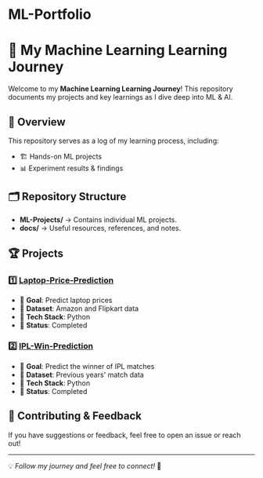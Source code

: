 # ML-Portfolio
# 🚀 My Machine Learning Learning Journey

Welcome to my **Machine Learning Learning Journey**! This repository documents my projects and key learnings as I dive deep into ML & AI.

## 📌 Overview
This repository serves as a log of my learning process, including:
- 🏗️ Hands-on ML projects
- 📊 Experiment results & findings

## 🗂️ Repository Structure

- **ML-Projects/** → Contains individual ML projects.
- **docs/** → Useful resources, references, and notes.

## 🏆 Projects
### 1️⃣ [Laptop-Price-Prediction](https://github.com/ML-CoderX/laptop-price-predictor)
- 🔹 **Goal**: Predict laptop prices
- 🔹 **Dataset**: Amazon and Flipkart data
- 🔹 **Tech Stack**: Python
- 🔹 **Status**: Completed

### 2️⃣ [IPL-Win-Prediction](https://github.com/ML-CoderX/IPL_win_predictor)
- 🔹 **Goal**: Predict the winner of IPL matches
- 🔹 **Dataset**: Previous years' match data
- 🔹 **Tech Stack**: Python
- 🔹 **Status**: Completed

## 🤝 Contributing & Feedback
If you have suggestions or feedback, feel free to open an issue or reach out!

---

💡 *Follow my journey and feel free to connect!* 🚀

